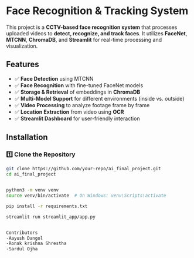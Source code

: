 # **Face Recognition & Tracking System**

This project is a **CCTV-based face recognition system** that processes uploaded videos to **detect, recognize, and track faces**. It utilizes **FaceNet**, **MTCNN**, **ChromaDB**, and **Streamlit** for real-time processing and visualization.

## **Features**
- ✅ **Face Detection** using MTCNN  
- ✅ **Face Recognition** with fine-tuned FaceNet models  
- ✅ **Storage & Retrieval** of embeddings in **ChromaDB**  
- ✅ **Multi-Model Support** for different environments (inside vs. outside)  
- ✅ **Video Processing** to analyze footage frame by frame  
- ✅ **Location Extraction** from video using **OCR**  
- ✅ **Streamlit Dashboard** for user-friendly interaction  

## **Installation**

### **1️⃣ Clone the Repository**
```bash
git clone https://github.com/your-repo/ai_final_project.git
cd ai_final_project


python3 -m venv venv
source venv/bin/activate  # On Windows: venv\Scripts\activate

pip install -r requirements.txt

streamlit run streamlit_app/app.py


Contributors
-Aayush Dangol
-Ronak krishna Shrestha
-Sardul Ojha


